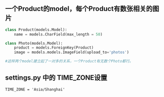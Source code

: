 
## 一个Product的model，每个Product有数张相关的图片
```python
class Product(models.Model): 
    name = models.CharField(max_length = 50) 

class Photo(models.Model): 
    product = models.ForeignKey(Product) 
    image = models.models.ImageField(upload_to='photos') 

#这样两个model建立起了一对多的关系，一个Product有无数个Photo都行。
```

## settings.py 中的 TIME_ZONE设置
```
TIME_ZONE = 'Asia/Shanghai'
```